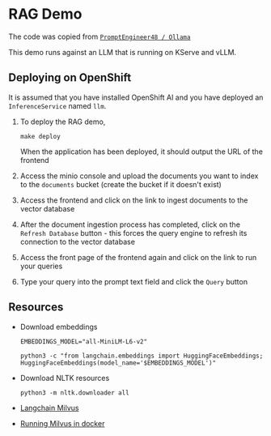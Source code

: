 # RAG Demo

The code was copied from [`PromptEngineer48 / Ollama`](https://github.com/PromptEngineer48/Ollama)

This demo runs against an LLM that is running on KServe and vLLM.


## Deploying on OpenShift

It is assumed that you have installed OpenShift AI and you have deployed an `InferenceService` named `llm`.

01. To deploy the RAG demo,

		make deploy

	When the application has been deployed, it should output the URL of the frontend

01. Access the minio console and upload the documents you want to index to the `documents` bucket (create the bucket if it doesn't exist)

01. Access the frontend and click on the link to ingest documents to the vector database

01. After the document ingestion process has completed, click on the `Refresh Database` button - this forces the query engine to refresh its connection to the vector database

01. Access the front page of the frontend again and click on the link to run your queries

01. Type your query into the prompt text field and click the `Query` button


## Resources

*   Download embeddings

		EMBEDDINGS_MODEL="all-MiniLM-L6-v2"

		python3 -c "from langchain.embeddings import HuggingFaceEmbeddings; HuggingFaceEmbeddings(model_name='$EMBEDDINGS_MODEL')"

*   Download NLTK resources

		python3 -m nltk.downloader all

*   [Langchain Milvus](https://python.langchain.com/docs/integrations/vectorstores/milvus/)

*   [Running Milvus in docker](https://raw.githubusercontent.com/milvus-io/milvus/master/scripts/standalone_embed.sh)
